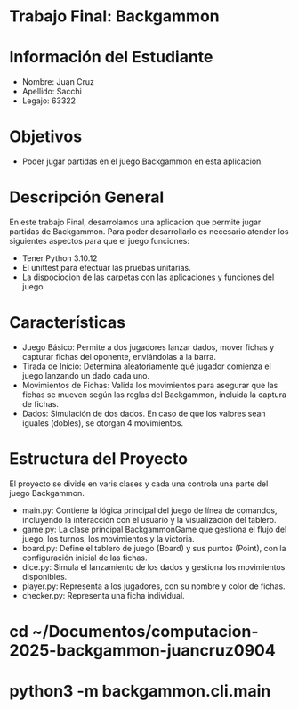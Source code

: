 # Trabajo Final: Backgammon

# Información del Estudiante
- Nombre: Juan Cruz
- Apellido: Sacchi
- Legajo: 63322

# Objetivos
- Poder jugar partidas en el juego Backgammon en esta aplicacion.

# Descripción General
En este trabajo Final, desarrolamos una aplicacion que permite jugar partidas de Backgammon. Para poder desarrollarlo es necesario atender los siguientes aspectos para que el juego funciones:
- Tener Python 3.10.12
- El unittest para efectuar las pruebas unitarias.
- La dispociocion de las carpetas con las aplicaciones y funciones del juego.

# Características
- Juego Básico: Permite a dos jugadores lanzar dados, mover fichas y capturar fichas del oponente, enviándolas a la barra.
- Tirada de Inicio: Determina aleatoriamente qué jugador comienza el juego lanzando un dado cada uno.
- Movimientos de Fichas: Valida los movimientos para asegurar que las fichas se mueven según las reglas del Backgammon, incluida la captura de fichas.
- Dados: Simulación de dos dados. En caso de que los valores sean iguales (dobles), se otorgan 4 movimientos.

# Estructura del Proyecto
El proyecto se divide en varis clases y cada una controla una parte del juego Backgammon.
- main.py: Contiene la lógica principal del juego de línea de comandos, incluyendo la interacción con el usuario y la visualización del tablero.
- game.py: La clase principal BackgammonGame que gestiona el flujo del juego, los turnos, los movimientos y la victoria.
- board.py: Define el tablero de juego (Board) y sus puntos (Point), con la configuración inicial de las fichas.
- dice.py: Simula el lanzamiento de los dados y gestiona los movimientos disponibles.
- player.py: Representa a los jugadores, con su nombre y color de fichas.
- checker.py: Representa una ficha individual.

# cd ~/Documentos/computacion-2025-backgammon-juancruz0904
# python3 -m backgammon.cli.main